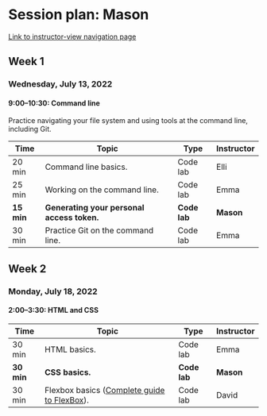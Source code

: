 # Session plan: Mason

[Link to instructor-view navigation page](daily_instructor_view.md)

## Week 1

### Wednesday, July 13, 2022

#### 9:00–10:30: Command line

Practice navigating your file system and using tools at the command line,
                    including Git. 

Time | Topic | Type | Instructor
---- | ---- | ---- | ---- 
20 min | Command line basics. | Code lab | Elli
25 min | Working on the command line. | Code lab | Emma
**15 min** | **Generating your personal access token.** | **Code lab** | **Mason**
30 min | Practice Git on the command line. | Code lab | Emma

## Week 2

### Monday, July 18, 2022

#### 2:00–3:30: HTML and CSS

Time | Topic | Type | Instructor
---- | ---- | ---- | ---- 
30 min | HTML basics. | Code lab | Emma
**30 min** | **CSS basics.** | **Code lab** | **Mason**
30 min | Flexbox basics ([Complete guide to FlexBox](https://css-tricks.com/snippets/css/a-guide-to-flexbox/)). | Code lab | David

